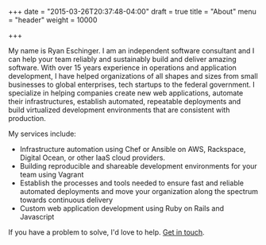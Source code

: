 +++
date = "2015-03-26T20:37:48-04:00"
draft = true
title = "About"
menu = "header"
weight = 10000

+++

My name is Ryan Eschinger. I am an independent software consultant and I can help your team reliably and sustainably build and deliver amazing software. With over 15 years experience in operations and application development, I have helped organizations of all shapes and sizes from small businesses to global enterprises, tech startups to the federal government. I specialize in helping companies create new web applications, automate their infrastructures, establish automated, repeatable deployments and build virtualized development environments that are consistent with production.

My services include:

* Infrastructure automation using Chef or Ansible on AWS, Rackspace, Digital Ocean, or other IaaS cloud providers.
* Building reproducible and shareable development environments for your team using Vagrant
* Establish the processes and tools needed to ensure fast and reliable automated deployments and move your organization along the spectrum towards continuous delivery
* Custom web application development using Ruby on Rails and Javascript

If you have a problem to solve, I'd love to help. [Get in touch](mailto:ryan@ryaneschinger.com).

<div class="social-icons" style="text-align: center">
<a href="http://twitter.com/ryanesc" target="_blank">
<i class="fa fa-twitter-square"></i>
</a>
<a href="https://www.linkedin.com/in/ryaneschinger" target="_blank">
<i class="fa fa-linkedin-square"></i>
</a>
<a href="https://github.com/ryane" target="_blank">
<i class="fa fa-github-square"></i>
</a>
<a href="mailto:ryan@ryaneschinger.com" target="_blank">
<i class="fa fa-envelope-square"></i>
</a>
</div>
